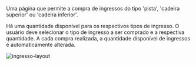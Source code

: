 Uma página que permite a compra de ingressos do tipo 'pista', 'cadeira superior' ou 'cadeira inferior'. 

Há uma quantidade disponível para os respectivos tipos de ingresso. 
O usuário deve selecionar o tipo de ingresso a ser comprado e a respectiva quantidade.
A cada compra realizada, a quantidade disponível de ingressos é automaticamente alterada.

![ingresso-layout](https://github.com/user-attachments/assets/2b9abea4-a744-48c4-ac8b-af1be59a092b)
